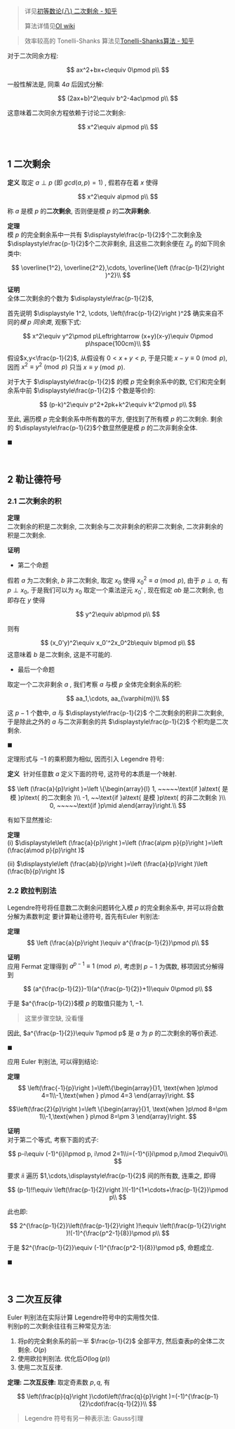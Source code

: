 > 详见[初等数论(八) 二次剩余 - 知乎](https://zhuanlan.zhihu.com/p/601814241)
> 
> 算法详情见[OI wiki](https://oi-wiki.org/math/number-theory/mobius/)

> 效率较高的 Tonelli-Shanks 算法见[Tonelli-Shanks算法 - 知乎](https://zhuanlan.zhihu.com/p/370209622)

对于二次同余方程:

$$
ax^2+bx+c\equiv 0\pmod p\\
$$

一般性解法是, 同乘 $4a$ 后因式分解:

$$
(2ax+b)^2\equiv b^2-4ac\pmod p\\
$$

这意味着二次同余方程依赖于讨论二次剩余:

$$
x^2\equiv a\pmod p\\
$$

<br>

## 1 二次剩余

**定义** 取定 $a\perp p$ (即 $gcd(a, p)=1$) , 假若存在着 $x$ 使得

$$
x^2\equiv a\pmod p\\
$$

称 $a$ 是模 $p$ 的**二次剩余**, 否则便是模 $p$ 的**二次非剩余**.

**定理**  
模 $p$ 的完全剩余系中一共有 $\displaystyle\frac{p-1}{2}$个二次剩余及 $\displaystyle\frac{p-1}{2}$个二次非剩余, 且这些二次剩余便在 $\mathbb{Z}_p$ 的如下同余类中:

$$
\overline{1^2}, \overline{2^2},\cdots, \overline{\left (\frac{p-1}{2}\right )^2}\\
$$

**证明**  
全体二次剩余的个数为 $\displaystyle\frac{p-1}{2}$,

首先说明 $\displaystyle 1^2, \cdots, \left(\frac{p-1}{2}\right )^2$ 确实来自不同的*模 $p$ 同余类*, 观察下式:   

$$
x^2\equiv y^2\pmod p\Leftrightarrow (x+y)(x-y)\equiv 0\pmod p\hspace{100cm}\\
$$

假设$x,y<\frac{p-1}{2}$, 从假设有 $0<x+y<p$, 于是只能 $x-y\equiv 0\pmod p$, 因而 $x^2\equiv y^2\pmod p$ 只当 $x\equiv y\pmod p$.

对于大于 $\displaystyle\frac{p-1}{2}$ 的模 $p$ 完全剩余系中的数, 它们和完全剩余系中前 $\displaystyle\frac{p-1}{2}$ 个数是等价的:

$$
(p-k)^2\equiv p^2+2pk+k^2\equiv k^2\pmod p\\
$$

至此, 遍历模 $p$ 完全剩余系中所有数的平方, 便找到了所有模 $p$ 的二次剩余. 剩余的 $\displaystyle\frac{p-1}{2}$个数显然便是模 $p$ 的二次非剩余全体.

$\blacksquare$

<br>

## 2 勒让德符号

### 2.1 二次剩余的积

**定理**  
二次剩余的积是二次剩余, 二次剩余与二次非剩余的积非二次剩余, 二次非剩余的积是二次剩余.

**证明**  

- 第二个命题

假若 $a$ 为二次剩余, $b$ 非二次剩余, 取定 $x_0$ 使得 $x_0^2\equiv a\pmod p$, 由于 $p\perp a$, 有 $p\perp x_0$, 于是我们可以为 $x_0$ 取定一个乘法逆元 $x_0'$ , 现在假定 $ab$ 是二次剩余, 也即存在 $y$ 使得

$$
y^2\equiv ab\pmod p\\
$$

则有

$$
(x_0'y)^2\equiv x_0'^2x_0^2b\equiv b\pmod p\\
$$
这意味着 $b$ 是二次剩余, 这是不可能的.

- 最后一个命题 

取定一个二次非剩余 $a$ , 我们考察 $a$ 与模 $p$ 全体完全剩余系的积:

$$
aa_1,\cdots, aa_{\varphi(m)}\\
$$

这 $p-1$ 个数中, $a$ 与 $\displaystyle\frac{p-1}{2}$ 个二次剩余的积非二次剩余, 于是除此之外的 $a$ 与二次非剩余的共 $\displaystyle\frac{p-1}{2}$ 个积均是二次剩余.

$\blacksquare$

定理形式与 $-1$ 的乘积颇为相似, 因而引入 $\text{Legendre}$ 符号:

**定义**  针对任意数 $a$ 定义下面的符号, 这符号的本质是一个映射.

$$
\left (\frac{a}{p}\right )=\left \{\begin{array}{l}    1, ~~~~~\text{if }a\text{ 是模 }p\text{ 的二次剩余  }\\    -1, ~~\text{if }a\text{ 是模 }p\text{ 的非二次剩余  }\\    0, ~~~~~\text{if }p\mid a\end{array}\right.\\
$$

有如下显然推论:

**定理**   
$\text{(i)}$ $\displaystyle\left (\frac{a}{p}\right )=\left (\frac{a\pm p}{p}\right )=\left (\frac{a\mod p}{p}\right )$

$\text{(ii)}$ $\displaystyle\left (\frac{ab}{p}\right )=\left (\frac{a}{p}\right )\left (\frac{b}{p}\right )$


### 2.2 欧拉判别法

$\text{Legendre}$符号将任意数二次剩余问题转化入模 $p$ 的完全剩余系中, 并可以将合数分解为素数判定
要计算勒让德符号, 首先有$\text{Euler}$ 判别法:  

**定理** 
$$
\left (\frac{a}{p}\right )\equiv a^{\frac{p-1}{2}}\pmod p\\
$$

**证明**  
应用 $\text{Fermat}$ 定理得到 $a^{p-1}\equiv 1\pmod p$, 考虑到 $p-1$ 为偶数, 移项因式分解得到

$$
(a^{\frac{p-1}{2}}-1)(a^{\frac{p-1}{2}}+1)\equiv 0\pmod p\\
$$

于是 $a^{\frac{p-1}{2}}$模 $p$ 的取值只能为 $1, -1$.

> 这里步骤空缺, 没看懂

因此,  $a^{\frac{p-1}{2}}\equiv 1\pmod p$ 是 $a$ 为 $p$ 的二次剩余的等价表述.

$\blacksquare$

应用 $\text{Euler}$ 判别法, 可以得到结论:

**定理**
$$
\left(\frac{-1}{p}\right )=\left\{\begin{array}{}1, \text{when }p\mod 4=1\\-1,\text{when } p\mod 4=3 \end{array}\right.
$$

$$\left(\frac{2}{p}\right )=\left \{\begin{array}{}1, \text{when }p\mod 8=\pm 1\\-1,\text{when } p\mod 8=\pm 3 \end{array}\right.
$$

**证明**   
对于第二个等式, 考察下面的式子:

$$
p-i\equiv (-1)^{i}i\pmod p, i\mod 2=1\\i=(-1)^{i}i\pmod p,i\mod 2\equiv0\\
$$

要求 $i$i 遍历 $1,\cdots,\displaystyle\frac{p-1}{2}$ 间的所有数, 连乘之, 即得

$$
(p-1)!!\equiv \left(\frac{p-1}{2}\right )!(-1)^{1+\cdots+\frac{p-1}{2}}\pmod p\\
$$

此也即:

$$
2^{\frac{p-1}{2}}\left(\frac{p-1}{2}\right )!\equiv \left(\frac{p-1}{2}\right )!(-1)^{\frac{p^2-1}{8}}\pmod p\\
$$

于是 $2^{\frac{p-1}{2}}\equiv (-1)^{\frac{p^2-1}{8}}\pmod p$, 命题成立.

$\blacksquare$

<br>

## 3 二次互反律

$\text{Euler}$ 判别法在实际计算 $\text{Legendre}$符号中的实用性欠佳.   
判别p的二次剩余往往有三种常见方法:
1. 将p的完全剩余系的前一半 $\frac{p-1}{2}$ 全部平方, 然后查表p的全体二次剩余. $O(p)$
2. 使用欧拉判别法. 优化后$O(\log(p))$
3. 使用二次互反律.

**定理: 二次互反律:** 取定奇素数 $p, q$, 有

$$
\left(\frac{p}{q}\right )\cdot\left(\frac{q}{p}\right )=(-1)^{\frac{p-1}{2}\cdot\frac{q-1}{2}}\\
$$

> $\text{Legendre}$ 符号有另一种表示法: $\text{Gauss}$引理

